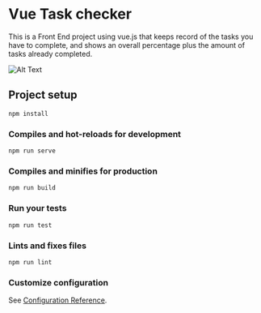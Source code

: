 # Vue Task checker
This is a Front End project using vue.js that keeps record of the tasks you have to complete, and shows an overall percentage plus the amount of tasks already completed.


![Alt Text](https://media.giphy.com/media/Zdg52QB4o58XEUB4tn/giphy.gif)
## Project setup
```
npm install
```

### Compiles and hot-reloads for development
```
npm run serve
```

### Compiles and minifies for production
```
npm run build
```

### Run your tests
```
npm run test
```

### Lints and fixes files
```
npm run lint
```

### Customize configuration
See [Configuration Reference](https://cli.vuejs.org/config/).
